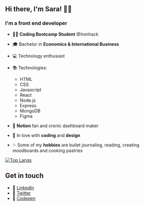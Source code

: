## Hi there, I'm Sara! 👋🏼

### I'm a front end developer

-   👩‍💻 **Coding Bootcamp Student** @Ironhack
-   🎓 Bachelor in **Economics & International Business**
-   💻 Technology enthusiast
-   📚 Technologies:

    -   HTML
    -   CSS
    -   Javascript
    -   React
    -   Node.js
    -   Express
    -   MongoDB
    -   Figma

-   💖 **Notion** fan and cronic dashboard maker
-   🌻 In love with **coding** and **design** 
-   ✨ Some of my **hobbies** are bullet journaling, reading, creating moodboards and cooking pastries

[![Top Langs](https://github-readme-stats.vercel.app/api/top-langs/?username=saramansori&layout=compact)](https://github.com/saramansori/github-readme-stats)

## Get in touch

-   🔗 [LinkedIn](https://linkedin.com/in/saramansori)
-   🔗 [Twitter](https://twitter.com/saralovelace_)
-   🔗 [Codepen](https://codepen.io/saramansori)

<!--
**SaraMansori/SaraMansori** is a ✨ _special_  repository because its `README.md` (this file) appears on your GitHub profile.
